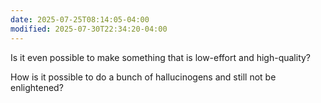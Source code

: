 ```yaml
---
date: 2025-07-25T08:14:05-04:00
modified: 2025-07-30T22:34:20-04:00
---
```

Is it even possible to make something that is low-effort and high-quality?

How is it possible to do a bunch of hallucinogens and still not be enlightened?

